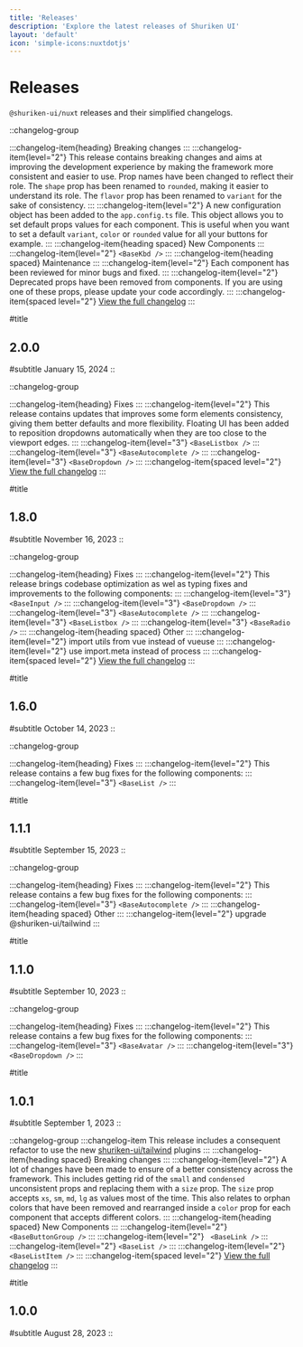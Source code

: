 ```yaml
---
title: 'Releases'
description: 'Explore the latest releases of Shuriken UI'
layout: 'default'
icon: 'simple-icons:nuxtdotjs'
---
```


# Releases

`@shuriken-ui/nuxt` releases and their simplified changelogs.

::changelog-group

:::changelog-item{heading}
Breaking changes
:::
:::changelog-item{level="2"}
This release contains breaking changes and aims at improving the development experience by making the framework more consistent and easier to use. Prop names have been changed to reflect their role. The `shape` prop has been renamed to `rounded`, making it easier to understand its role. The `flavor` prop has been renamed to `variant` for the sake of consistency.
:::
:::changelog-item{level="2"}
A new configuration object has been added to the `app.config.ts` file. This object allows you to set default props values for each component. This is useful when you want to set a default `variant`, `color` or `rounded` value for all your buttons for example.
:::
:::changelog-item{heading spaced}
New Components
:::
:::changelog-item{level="2"}
`<BaseKbd />`
:::
:::changelog-item{heading spaced}
Maintenance
:::
:::changelog-item{level="2"}
Each component has been reviewed for minor bugs and fixed.
:::
:::changelog-item{level="2"}
Deprecated props have been removed from components. If you are using one of these props, please update your code accordingly.
:::
:::changelog-item{spaced level="2"}
[View the full changelog](/changelog/nuxt#_200-release)
:::

#title
## 2.0.0

#subtitle
January 15, 2024
::

::changelog-group

:::changelog-item{heading}
Fixes
:::
:::changelog-item{level="2"}
This release contains updates that improves some form elements consistency, giving them better defaults and more flexibility. Floating UI has been added to reposition dropdowns automatically when they are too close to the viewport edges.
:::
:::changelog-item{level="3"}
`<BaseListbox />`
:::
:::changelog-item{level="3"}
`<BaseAutocomplete />`
:::
:::changelog-item{level="3"}
`<BaseDropdown />`
:::
:::changelog-item{spaced level="2"}
[View the full changelog](/changelog/nuxt#_200-release)
:::

#title

## 1.8.0

#subtitle
November 16, 2023
::

::changelog-group

:::changelog-item{heading}
Fixes
:::
:::changelog-item{level="2"}
This release brings codebase optimization as wel  as typing fixes and improvements to the following components:
:::
:::changelog-item{level="3"}
`<BaseInput />`
:::
:::changelog-item{level="3"}
`<BaseDropdown />`
:::
:::changelog-item{level="3"}
`<BaseAutocomplete />`
:::
:::changelog-item{level="3"}
`<BaseListbox />`
:::
:::changelog-item{level="3"}
`<BaseRadio />`
:::
:::changelog-item{heading spaced}
Other
:::
:::changelog-item{level="2"}
import utils from vue instead of vueuse
:::
:::changelog-item{level="2"}
use import.meta instead of process
:::
:::changelog-item{spaced level="2"}
[View the full changelog](/changelog/nuxt#_200-release)
:::

#title

## 1.6.0

#subtitle
October 14, 2023
::

::changelog-group

:::changelog-item{heading}
Fixes
:::
:::changelog-item{level="2"}
This release contains a few bug fixes for the following components:
:::
:::changelog-item{level="3"}
`<BaseList />`
:::

#title

## 1.1.1

#subtitle
September 15, 2023
::

::changelog-group

:::changelog-item{heading}
Fixes
:::
:::changelog-item{level="2"}
This release contains a few bug fixes for the following components:
:::
:::changelog-item{level="3"}
`<BaseAutocomplete />`
:::
:::changelog-item{heading spaced}
Other
:::
:::changelog-item{level="2"}
upgrade @shuriken-ui/tailwind
:::

#title

## 1.1.0

#subtitle
September 10, 2023
::

::changelog-group

:::changelog-item{heading}
Fixes
:::
:::changelog-item{level="2"}
This release contains a few bug fixes for the following components:
:::
:::changelog-item{level="3"}
`<BaseAvatar />`
:::
:::changelog-item{level="3"}
`<BaseDropdown />`
:::

#title

## 1.0.1

#subtitle
September 1, 2023
::

::changelog-group
:::changelog-item
This release includes a consequent refactor to use the new [shuriken-ui/tailwind](https://github.com/shuriken-ui/tailwind) plugins
:::
:::changelog-item{heading spaced}
Breaking changes
:::
:::changelog-item{level="2"}
A lot of changes have been made to ensure of a better consistency across the framework. This includes getting rid of the `small` and `condensed` unconsistent props and replacing them with a `size` prop. The `size` prop accepts `xs`, `sm`, `md`, `lg` as values most of the time. This also relates to orphan colors that have been removed and rearranged inside a `color` prop for each component that accepts different colors.
:::
:::changelog-item{heading spaced}
New Components
:::
:::changelog-item{level="2"}
`<BaseButtonGroup />`
:::
:::changelog-item{level="2"}
` <BaseLink />`
:::
:::changelog-item{level="2"}
`<BaseList />`
:::
:::changelog-item{level="2"}
`<BaseListItem />`
:::
:::changelog-item{spaced level="2"}
[View the full changelog](/changelog/nuxt#_200-release)
:::

#title

## 1.0.0

#subtitle
August 28, 2023
::
